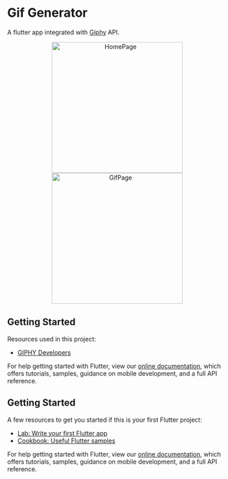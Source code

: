 # Gif Generator

A flutter app integrated with [Giphy](https://developers.giphy.com/) API.


<p align="center">
  <img alt="HomePage" src="https://github.com/Bru-marques/git_generator/blob/main/assets/screenshot_home.png" width="300px">
  <img alt="GifPage" src="https://github.com/Bru-marques/git_generator/blob/main/assets/screenshot_gif.png" width="300px">

</p>

## Getting Started

Resources used in this project:

- [GIPHY Developers](https://developers.giphy.com/)

For help getting started with Flutter, view our
[online documentation](https://flutter.dev/docs), which offers tutorials,
samples, guidance on mobile development, and a full API reference.

## Getting Started

A few resources to get you started if this is your first Flutter project:

- [Lab: Write your first Flutter app](https://flutter.dev/docs/get-started/codelab)
- [Cookbook: Useful Flutter samples](https://flutter.dev/docs/cookbook)

For help getting started with Flutter, view our
[online documentation](https://flutter.dev/docs), which offers tutorials,
samples, guidance on mobile development, and a full API reference.
